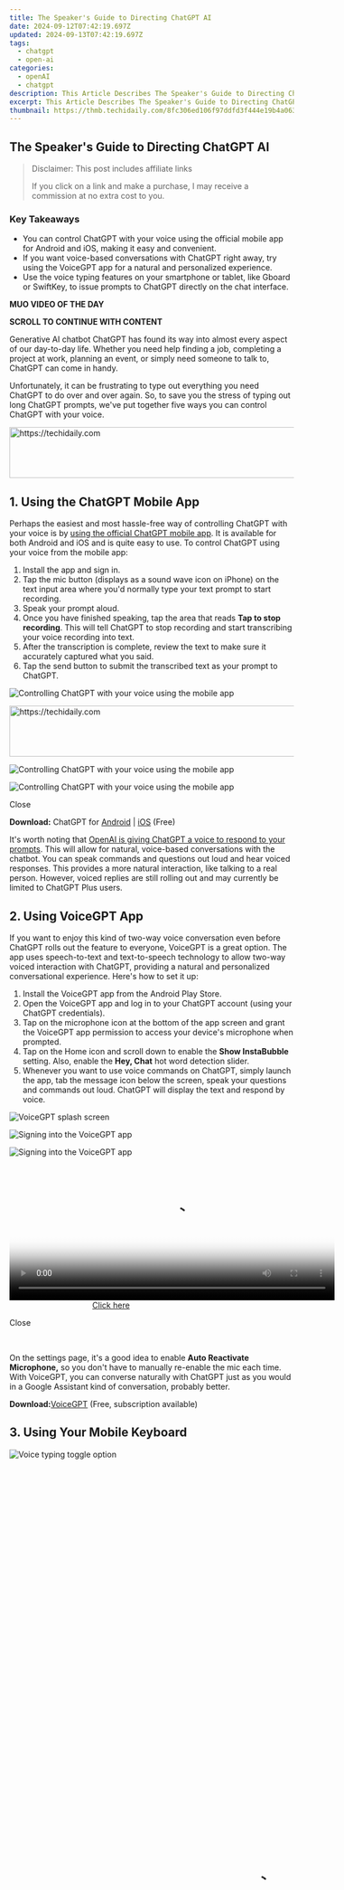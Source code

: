 ```yaml
---
title: The Speaker's Guide to Directing ChatGPT AI
date: 2024-09-12T07:42:19.697Z
updated: 2024-09-13T07:42:19.697Z
tags:
  - chatgpt
  - open-ai
categories:
  - openAI
  - chatgpt
description: This Article Describes The Speaker's Guide to Directing ChatGPT AI
excerpt: This Article Describes The Speaker's Guide to Directing ChatGPT AI
thumbnail: https://thmb.techidaily.com/8fc306ed106f97ddfd3f444e19b4a063b64c043021df4da2d039bc1cf1b4b3a7.jpg
---
```


## The Speaker's Guide to Directing ChatGPT AI

>  Disclaimer: This post includes affiliate links
>
>  If you click on a link and make a purchase, I may receive a commission at no extra cost to you.
>

### Key Takeaways

* You can control ChatGPT with your voice using the official mobile app for Android and iOS, making it easy and convenient.
* If you want voice-based conversations with ChatGPT right away, try using the VoiceGPT app for a natural and personalized experience.
* Use the voice typing features on your smartphone or tablet, like Gboard or SwiftKey, to issue prompts to ChatGPT directly on the chat interface.

**MUO VIDEO OF THE DAY**

**SCROLL TO CONTINUE WITH CONTENT**

 Generative AI chatbot ChatGPT has found its way into almost every aspect of our day-to-day life. Whether you need help finding a job, completing a project at work, planning an event, or simply need someone to talk to, ChatGPT can come in handy.

 Unfortunately, it can be frustrating to type out everything you need ChatGPT to do over and over again. So, to save you the stress of typing out long ChatGPT prompts, we've put together five ways you can control ChatGPT with your voice.

<!-- affiliate ads begin -->
<a href="https://ephamedtechinc.pxf.io/c/5597632/2137221/26400" target="_top" id="2137221">
  <img src="//a.impactradius-go.com/display-ad/26400-2137221" border="0" alt="https://techidaily.com" width="728" height="90"/>
</a>
<img height="0" width="0" src="https://ephamedtechinc.pxf.io/i/5597632/2137221/26400" style="position:absolute;visibility:hidden;" border="0" />
<!-- affiliate ads end -->

## 1\. Using the ChatGPT Mobile App

 Perhaps the easiest and most hassle-free way of controlling ChatGPT with your voice is by [using the official ChatGPT mobile app](https://www.makeuseof.com/how-to-use-chatgpt-on-android-and-ios/). It is available for both Android and iOS and is quite easy to use. To control ChatGPT using your voice from the mobile app:

1. Install the app and sign in.
2. Tap the mic button (displays as a sound wave icon on iPhone) on the text input area where you'd normally type your text prompt to start recording.
3. Speak your prompt aloud.
4. Once you have finished speaking, tap the area that reads **Tap to stop recording**. This will tell ChatGPT to stop recording and start transcribing your voice recording into text.
5. After the transcription is complete, review the text to make sure it accurately captured what you said.
6. Tap the send button to submit the transcribed text as your prompt to ChatGPT.

![Controlling ChatGPT with your voice using the mobile app](https://static1.makeuseofimages.com/wordpress/wp-content/uploads/2023/09/screenshot_2023-09-26-06-32-12-044_com-openai-chatgpt.jpg)

<!-- affiliate ads begin -->
<a href="https://appsumo.8odi.net/c/5597632/2130887/7443" target="_top" id="2130887">
  <img src="//a.impactradius-go.com/display-ad/7443-2130887" border="0" alt="https://techidaily.com" width="728" height="90"/>
</a>
<img height="0" width="0" src="https://appsumo.8odi.net/i/5597632/2130887/7443" style="position:absolute;visibility:hidden;" border="0" />
<!-- affiliate ads end -->

![Controlling ChatGPT with your voice using the mobile app](https://static1.makeuseofimages.com/wordpress/wp-content/uploads/2023/09/screenshot_2023-09-26-06-33-26-153_com-openai-chatgpt.jpg)

![Controlling ChatGPT with your voice using the mobile app](https://static1.makeuseofimages.com/wordpress/wp-content/uploads/2023/09/screenshot_2023-09-26-06-32-55-011_com-openai-chatgpt.jpg)

Close

**Download:** ChatGPT for [Android](https://www.anrdoezrs.net/links/7251228/type/dlg/sid/UUmuoUeUpU2024483/https://play.google.com/store/apps/details?id=com.openai.chatgpt&hl=en&gl=US) | [iOS](http://apps.apple.com/app/openai-chatgpt/id6448311069) (Free)

 It's worth noting that [OpenAI is giving ChatGPT a voice to respond to your prompts](https://www.makeuseof.com/openai-chatgpt-new-voice-response-function-launched/). This will allow for natural, voice-based conversations with the chatbot. You can speak commands and questions out loud and hear voiced responses. This provides a more natural interaction, like talking to a real person. However, voiced replies are still rolling out and may currently be limited to ChatGPT Plus users.

## 2\. Using VoiceGPT App

 If you want to enjoy this kind of two-way voice conversation even before ChatGPT rolls out the feature to everyone, VoiceGPT is a great option. The app uses speech-to-text and text-to-speech technology to allow two-way voiced interaction with ChatGPT, providing a natural and personalized conversational experience. Here's how to set it up:

1. Install the VoiceGPT app from the Android Play Store.
2. Open the VoiceGPT app and log in to your ChatGPT account (using your ChatGPT credentials).
3. Tap on the microphone icon at the bottom of the app screen and grant the VoiceGPT app permission to access your device's microphone when prompted.
4. Tap on the Home icon and scroll down to enable the **Show InstaBubble** setting. Also, enable the **Hey, Chat** hot word detection slider.
5. Whenever you want to use voice commands on ChatGPT, simply launch the app, tab the message icon below the screen, speak your questions and commands out loud. ChatGPT will display the text and respond by voice.

![VoiceGPT splash screen](https://static1.makeuseofimages.com/wordpress/wp-content/uploads/2023/09/screenshot_2023-09-26-14-05-10-704_gpt-voice-chatgpt.jpg)

![Signing into the VoiceGPT app](https://static1.makeuseofimages.com/wordpress/wp-content/uploads/2023/09/screenshot_2023-09-26-16-54-32-766_gpt-voice-chatgpt.jpg)

![Signing into the VoiceGPT app](https://static1.makeuseofimages.com/wordpress/wp-content/uploads/2023/09/screenshot_2023-09-26-16-50-04-643_gpt-voice-chatgpt.jpg)

<!-- affiliate ads begin -->
<span id="1983446">
					<video width="576" height="240" style="cursor:pointer"
           poster="//a.impactradius-go.com/display-clicktoplayimage/1983446.png"
           onclick="if(!this.playClicked){this.play();this.setAttribute('controls',true);this.playClicked=true;}">
	   <source src="//a.impactradius-go.com/display-ad/22993-1983446">
	   <img src="//a.impactradius-go.com/display-clicktoplayimage/1983446.png" style="border: none; height: 100%; width: 100%; object-fit: contain">
	</video>
	<div style="width:360px;text-align:center"><a href="javascript:window.open(decodeURIComponent('https%3A%2F%2Fhomestyler.sjv.io%2Fc%2F5597632%2F1983446%2F22993'), '_blank');void(0);">Click here</a></div>
</span>
<img height="0" width="0" src="https://imp.pxf.io/i/5597632/1983446/22993" style="position:absolute;visibility:hidden;" border="0" />
<!-- affiliate ads end -->

Close

 ​​​​​​​

 On the settings page, it's a good idea to enable **Auto Reactivate Microphone,** so you don't have to manually re-enable the mic each time. With VoiceGPT, you can converse naturally with ChatGPT just as you would in a Google Assistant kind of conversation, probably better.

**Download:**[VoiceGPT](https://www.anrdoezrs.net/links/7251228/type/dlg/sid/UUmuoUeUpU2024483/https://play.google.com/store/apps/details?id=gpt.voice.chatgpt) (Free, subscription available)

## 3\. Using Your Mobile Keyboard

![Voice typing toggle option](https://static1.makeuseofimages.com/wordpress/wp-content/uploads/2023/01/screenshot_20230120-120316-copy.jpg)

<!-- affiliate ads begin -->
<span id="1424527">
					<video width="864" height="1536" style="cursor:pointer"
           poster="//a.impactradius-go.com/display-clicktoplayimage/1424527.png"
           onclick="if(!this.playClicked){this.play();this.setAttribute('controls',true);this.playClicked=true;}">
	   <source src="//a.impactradius-go.com/display-ad/16446-1424527">
	   <img src="//a.impactradius-go.com/display-clicktoplayimage/1424527.png" style="border: none; height: 100%; width: 100%; object-fit: contain">
	</video>
	<div style="width:540px;text-align:center"><a href="javascript:window.open(decodeURIComponent('https%3A%2F%2Flaganoo.pxf.io%2Fc%2F5597632%2F1424527%2F16446'), '_blank');void(0);">Click here</a></div>
</span>
<img height="0" width="0" src="https://imp.pxf.io/i/5597632/1424527/16446" style="position:absolute;visibility:hidden;" border="0" />
<!-- affiliate ads end -->

 By utilizing the inbuilt voice typing features on your smartphone or tablet, you can use voice commands to issue prompts to ChatGPT directly on the ChatGPT chat interface.

 If you are using an Android smartphone, Android's default Gboard keyboard comes with a voice typing feature. To use the feature:

1. Ensure that Gboard is the active keyboard
2. Tap on the prompt input box on the ChatGPT chat interface
3. Tap on the small microphone icon in the top right corner of your Gboard keyboard interface
4. Speak your prompt out loud while it gets transcribed into text.

 If you use an iPhone, Google's Gboard is also available on iOS.

**Download**: Gboard for [Android](https://www.anrdoezrs.net/links/7251228/type/dlg/sid/UUmuoUeUpU2024483/https://play.google.com/store/apps/details?id=com.google.android.inputmethod.latin) | [iOS](https://apps.apple.com/us/app/gboard-the-google-keyboard/id1091700242) (Free)

 If you don't have Gboard or don't fancy it, a good alternative with a voice typing option is Microsoft's SwiftKey keyboard. To use the voice typing features on SwiftKey:

1. Ensure SwiftKey is installed and activated as the current keyboard on your device.
2. Tap the three-dot icon in the top right corner of your SwiftKey interface.
3. Tap **Voice** **typing** to use the feature.

 Like Gboard, Microsoft SwiftKey is also available on iOS.

**Download**: Microsoft SwiftKey for [Android](https://www.anrdoezrs.net/links/7251228/type/dlg/sid/UUmuoUeUpU2024483/https://play.google.com/store/apps/details?id=com.touchtype.swiftkey) | [iOS](https://apps.apple.com/us/app/microsoft-swiftkey-keyboard/id911813648) (Free)

## 4\. Using Inbuilt Voice Typing on PC or Mac

![voice typing on windows using edge browser](https://static1.makeuseofimages.com/wordpress/wp-content/uploads/2023/04/voice-typing-on-windows-using-edge-browser.jpg)

 Just as you can use voice typing on your smartphone or tablet, your Windows PC or MacBook can also use voice typing. All you need to do is invoke the voice typing feature once you're on the ChatGPT chat interface.

 ​​​​​​If you don't know how to set up or use the voice typing feature on your laptop or desktop, we have a comprehensive [guide to set up and use voice typing on Mac](https://www.makeuseof.com/tag/dictation-mac-voice-text/) and an explainer on [how to use the voice typing feature on Windows](https://www.makeuseof.com/how-to-start-voice-typing-on-windows-11/).

<!-- affiliate ads begin -->
<span id="1975555">
					<video width="128" height="480" style="cursor:pointer"
           poster="//a.impactradius-go.com/display-clicktoplayimage/1975555.png"
           onclick="if(!this.playClicked){this.play();this.setAttribute('controls',true);this.playClicked=true;}">
	   <source src="//a.impactradius-go.com/display-ad/22993-1975555">
	   <img src="//a.impactradius-go.com/display-clicktoplayimage/1975555.png" style="border: none; height: 100%; width: 100%; object-fit: contain">
	</video>
	<div style="width:80px;text-align:center"><a href="javascript:window.open(decodeURIComponent('https%3A%2F%2Fhomestyler.sjv.io%2Fc%2F5597632%2F1975555%2F22993'), '_blank');void(0);">Click here</a></div>
</span>
<img height="0" width="0" src="https://imp.pxf.io/i/5597632/1975555/22993" style="position:absolute;visibility:hidden;" border="0" />
<!-- affiliate ads end -->

## 5\. Using Chrome Extensions

 If you're accessing ChatGPT on a desktop browser, another option for using voice commands is through Chrome extensions. You can use general-purpose text-to-speech Chrome extensions or those specifically designed for ChatGPT. Here are some speech-to-text Chrome extensions you can use for ChatGPT.

<!-- affiliate ads begin -->
<span id="1983473">
					<video width="576" height="240" style="cursor:pointer"
           poster="//a.impactradius-go.com/display-clicktoplayimage/1983473.png"
           onclick="if(!this.playClicked){this.play();this.setAttribute('controls',true);this.playClicked=true;}">
	   <source src="//a.impactradius-go.com/display-ad/22993-1983473">
	   <img src="//a.impactradius-go.com/display-clicktoplayimage/1983473.png" style="border: none; height: 100%; width: 100%; object-fit: contain">
	</video>
	<div style="width:360px;text-align:center"><a href="javascript:window.open(decodeURIComponent('https%3A%2F%2Fhomestyler.sjv.io%2Fc%2F5597632%2F1983473%2F22993'), '_blank');void(0);">Click here</a></div>
</span>
<img height="0" width="0" src="https://imp.pxf.io/i/5597632/1983473/22993" style="position:absolute;visibility:hidden;" border="0" />
<!-- affiliate ads end -->

### Voice In

![Voice In Chrome Extension](https://static1.makeuseofimages.com/wordpress/wp-content/uploads/2023/04/voice-in-chrome-extension.jpg)

 The Voice In speech-to-text Chrome extension works on almost any website you can type text. Whether dictating an email on the Gmail website or speaking out prompts on the ChatGPT website, Voice In can come in handy. There are dozens of languages on offer, and it transcribes text with impressive speed.

<!-- affiliate ads begin -->
<a href="https://ephamedtechinc.pxf.io/c/5597632/2137205/26400" target="_top" id="2137205">
  <img src="//a.impactradius-go.com/display-ad/26400-2137205" border="0" alt="https://techidaily.com" width="728" height="90"/>
</a>
<img height="0" width="0" src="https://ephamedtechinc.pxf.io/i/5597632/2137205/26400" style="position:absolute;visibility:hidden;" border="0" />
<!-- affiliate ads end -->

### VoiceWave - ChatGPT Voice Control

![voice wave chrome extension for chatGPT](https://static1.makeuseofimages.com/wordpress/wp-content/uploads/2023/04/voice-wave-chrome-extension-for-chatgpt.jpg)

<!-- affiliate ads begin -->
<a href="https://aidotcom.pxf.io/c/5597632/2129042/19576" target="_top" id="2129042">
  <img src="//a.impactradius-go.com/display-ad/19576-2129042" border="0" alt="https://techidaily.com" width="300" height="90"/>
</a>
<img height="0" width="0" src="https://aidotcom.pxf.io/i/5597632/2129042/19576" style="position:absolute;visibility:hidden;" border="0" />
<!-- affiliate ads end -->

 VoiceWave is purpose-built for ChatGPT and comes with many customization features you'll find handy. For example, you can issue voice commands in dozens of languages, and VoiceWave will automatically transcribe them to text right inside the ChatGPT prompt input box.

 Recording with the tool is quite easy. Once you've installed and activated the Chrome extension, a small microphone icon sits next to your ChatGPT prompt input box every time you visit the ChatGPT website. Clicking the microphone icon activates the speech-to-text feature, activates your computer's microphone, and listens to your voice commands for transcription.

### Talk-to-ChatGPT

![talk-to-chatgpt chrome extension](https://static1.makeuseofimages.com/wordpress/wp-content/uploads/2023/04/talk-to-chatgpt-chrome-extension.jpg)

<!-- affiliate ads begin -->
<a href="https://appsumo.8odi.net/c/5597632/2128844/7443" target="_top" id="2128844">
  <img src="//a.impactradius-go.com/display-ad/7443-2128844" border="0" alt="https://techidaily.com" width="728" height="90"/>
</a>
<img height="0" width="0" src="https://appsumo.8odi.net/i/5597632/2128844/7443" style="position:absolute;visibility:hidden;" border="0" />
<!-- affiliate ads end -->

 Although not entirely the best in design and accessibility, Talk-to-ChatGPT is one of the most widely used extensions for issuing voice commands to ChatGPT. It supports most major languages and comes with many customization features you'll find useful.

 Once installed and activated, the Talk-to-ChatGPT Chrome extension adds a small rectangular box in the top right corner of your screen. The box contains controls for toggling on and off voice typing. Apart from issuing voice commands, you can also get the tool to read out ChatGPT's responses using different AI voices.

### Voice Control for ChatGPT

![voice control for ChatGPT chrome extension](https://static1.makeuseofimages.com/wordpress/wp-content/uploads/2023/04/voice-control-for-chatgpt-chrome-extension.jpg)

<!-- affiliate ads begin -->
<a href="https://aligracehair.sjv.io/c/5597632/2115943/19272" target="_top" id="2115943">
  <img src="//a.impactradius-go.com/display-ad/19272-2115943" border="0" alt="https://techidaily.com" width="180" height="90"/>
</a>
<img height="0" width="0" src="https://aligracehair.sjv.io/i/5597632/2115943/19272" style="position:absolute;visibility:hidden;" border="0" />
<!-- affiliate ads end -->

 Voice Control for ChatGPT is exactly what the name says—it gives you the ability to prompt ChatGPT with voice commands while it reads back the responses if you prefer. Once installed and activated, the Chrome extension adds several buttons just below the ChatGPT prompt text box, which you can use to control your voice interaction with ChatGPT.

 Unlike Talk-to-ChatGPT and VoiceWave, editing out mistakes or mistranscribed words is a bit complex since the text is not directly injected into ChatGPT's prompt text box. It takes a bit of getting used to, but it's an excellent speech-to-text tool nonetheless.

## Will ChatGPT Get An Official Audio Input Feature?

 Despite popular demand for a voice input feature, OpenAI has kept its ChatGPT interface as basic as possible. While the clutter-free design is appealing to many users, ChatGPT might benefit from an inbuilt voice input feature, especially considering how frequently people use the app.

 But the big question is, is OpenAI interested in adding such a feature to ChatGPT? While we wait to see whether such a feature will come to life, use the methods we've shared above to issue voice commands to ChatGPT.

**MUO VIDEO OF THE DAY**

**SCROLL TO CONTINUE WITH CONTENT**

 Generative AI chatbot ChatGPT has found its way into almost every aspect of our day-to-day life. Whether you need help finding a job, completing a project at work, planning an event, or simply need someone to talk to, ChatGPT can come in handy.

 Unfortunately, it can be frustrating to type out everything you need ChatGPT to do over and over again. So, to save you the stress of typing out long ChatGPT prompts, we've put together five ways you can control ChatGPT with your voice.

## 1\. Using the ChatGPT Mobile App

 Perhaps the easiest and most hassle-free way of controlling ChatGPT with your voice is by [using the official ChatGPT mobile app](https://www.makeuseof.com/how-to-use-chatgpt-on-android-and-ios/). It is available for both Android and iOS and is quite easy to use. To control ChatGPT using your voice from the mobile app:

1. Install the app and sign in.
2. Tap the mic button (displays as a sound wave icon on iPhone) on the text input area where you'd normally type your text prompt to start recording.
3. Speak your prompt aloud.
4. Once you have finished speaking, tap the area that reads **Tap to stop recording**. This will tell ChatGPT to stop recording and start transcribing your voice recording into text.
5. After the transcription is complete, review the text to make sure it accurately captured what you said.
6. Tap the send button to submit the transcribed text as your prompt to ChatGPT.

![Controlling ChatGPT with your voice using the mobile app](https://static1.makeuseofimages.com/wordpress/wp-content/uploads/2023/09/screenshot_2023-09-26-06-32-12-044_com-openai-chatgpt.jpg)

![Controlling ChatGPT with your voice using the mobile app](https://static1.makeuseofimages.com/wordpress/wp-content/uploads/2023/09/screenshot_2023-09-26-06-33-26-153_com-openai-chatgpt.jpg)

<!-- affiliate ads begin -->
<a href="https://ephamedtechinc.pxf.io/c/5597632/2137206/26400" target="_top" id="2137206">
  <img src="//a.impactradius-go.com/display-ad/26400-2137206" border="0" alt="https://techidaily.com" width="728" height="90"/>
</a>
<img height="0" width="0" src="https://ephamedtechinc.pxf.io/i/5597632/2137206/26400" style="position:absolute;visibility:hidden;" border="0" />
<!-- affiliate ads end -->

![Controlling ChatGPT with your voice using the mobile app](https://static1.makeuseofimages.com/wordpress/wp-content/uploads/2023/09/screenshot_2023-09-26-06-32-55-011_com-openai-chatgpt.jpg)

Close

**Download:** ChatGPT for [Android](https://www.anrdoezrs.net/links/7251228/type/dlg/sid/UUmuoUeUpU2024483/https://play.google.com/store/apps/details?id=com.openai.chatgpt&hl=en&gl=US) | [iOS](http://apps.apple.com/app/openai-chatgpt/id6448311069) (Free)

 It's worth noting that [OpenAI is giving ChatGPT a voice to respond to your prompts](https://www.makeuseof.com/openai-chatgpt-new-voice-response-function-launched/). This will allow for natural, voice-based conversations with the chatbot. You can speak commands and questions out loud and hear voiced responses. This provides a more natural interaction, like talking to a real person. However, voiced replies are still rolling out and may currently be limited to ChatGPT Plus users.

<!-- affiliate ads begin -->
<a href="https://unicoeye.pxf.io/c/5597632/2134241/18498" target="_top" id="2134241">
  <img src="//a.impactradius-go.com/display-ad/18498-2134241" border="0" alt="https://techidaily.com" width="728" height="90"/>
</a>
<img height="0" width="0" src="https://unicoeye.pxf.io/i/5597632/2134241/18498" style="position:absolute;visibility:hidden;" border="0" />
<!-- affiliate ads end -->

## 2\. Using VoiceGPT App

 If you want to enjoy this kind of two-way voice conversation even before ChatGPT rolls out the feature to everyone, VoiceGPT is a great option. The app uses speech-to-text and text-to-speech technology to allow two-way voiced interaction with ChatGPT, providing a natural and personalized conversational experience. Here's how to set it up:

1. Install the VoiceGPT app from the Android Play Store.
2. Open the VoiceGPT app and log in to your ChatGPT account (using your ChatGPT credentials).
3. Tap on the microphone icon at the bottom of the app screen and grant the VoiceGPT app permission to access your device's microphone when prompted.
4. Tap on the Home icon and scroll down to enable the **Show InstaBubble** setting. Also, enable the **Hey, Chat** hot word detection slider.
5. Whenever you want to use voice commands on ChatGPT, simply launch the app, tab the message icon below the screen, speak your questions and commands out loud. ChatGPT will display the text and respond by voice.

![VoiceGPT splash screen](https://static1.makeuseofimages.com/wordpress/wp-content/uploads/2023/09/screenshot_2023-09-26-14-05-10-704_gpt-voice-chatgpt.jpg)

<!-- affiliate ads begin -->
<a href="https://aligracehair.sjv.io/c/5597632/2135396/19272" target="_top" id="2135396">
  <img src="//a.impactradius-go.com/display-ad/19272-2135396" border="0" alt="https://techidaily.com" width="160" height="90"/>
</a>
<img height="0" width="0" src="https://aligracehair.sjv.io/i/5597632/2135396/19272" style="position:absolute;visibility:hidden;" border="0" />
<!-- affiliate ads end -->

![Signing into the VoiceGPT app](https://static1.makeuseofimages.com/wordpress/wp-content/uploads/2023/09/screenshot_2023-09-26-16-54-32-766_gpt-voice-chatgpt.jpg)

![Signing into the VoiceGPT app](https://static1.makeuseofimages.com/wordpress/wp-content/uploads/2023/09/screenshot_2023-09-26-16-50-04-643_gpt-voice-chatgpt.jpg)

<!-- affiliate ads begin -->
<a href="https://unicoeye.pxf.io/c/5597632/2134492/18498" target="_top" id="2134492">
  <img src="//a.impactradius-go.com/display-ad/18498-2134492" border="0" alt="https://techidaily.com" width="728" height="90"/>
</a>
<img height="0" width="0" src="https://unicoeye.pxf.io/i/5597632/2134492/18498" style="position:absolute;visibility:hidden;" border="0" />
<!-- affiliate ads end -->

Close

 ​​​​​​​

 On the settings page, it's a good idea to enable **Auto Reactivate Microphone,** so you don't have to manually re-enable the mic each time. With VoiceGPT, you can converse naturally with ChatGPT just as you would in a Google Assistant kind of conversation, probably better.

**Download:**[VoiceGPT](https://www.anrdoezrs.net/links/7251228/type/dlg/sid/UUmuoUeUpU2024483/https://play.google.com/store/apps/details?id=gpt.voice.chatgpt) (Free, subscription available)

## 3\. Using Your Mobile Keyboard

![Voice typing toggle option](https://static1.makeuseofimages.com/wordpress/wp-content/uploads/2023/01/screenshot_20230120-120316-copy.jpg)

<!-- affiliate ads begin -->
<a href="https://aligracehair.sjv.io/c/5597632/2135395/19272" target="_top" id="2135395">
  <img src="//a.impactradius-go.com/display-ad/19272-2135395" border="0" alt="https://techidaily.com" width="125" height="90"/>
</a>
<img height="0" width="0" src="https://aligracehair.sjv.io/i/5597632/2135395/19272" style="position:absolute;visibility:hidden;" border="0" />
<!-- affiliate ads end -->

 By utilizing the inbuilt voice typing features on your smartphone or tablet, you can use voice commands to issue prompts to ChatGPT directly on the ChatGPT chat interface.

 If you are using an Android smartphone, Android's default Gboard keyboard comes with a voice typing feature. To use the feature:

1. Ensure that Gboard is the active keyboard
2. Tap on the prompt input box on the ChatGPT chat interface
3. Tap on the small microphone icon in the top right corner of your Gboard keyboard interface
4. Speak your prompt out loud while it gets transcribed into text.

 If you use an iPhone, Google's Gboard is also available on iOS.

**Download**: Gboard for [Android](https://www.anrdoezrs.net/links/7251228/type/dlg/sid/UUmuoUeUpU2024483/https://play.google.com/store/apps/details?id=com.google.android.inputmethod.latin) | [iOS](https://apps.apple.com/us/app/gboard-the-google-keyboard/id1091700242) (Free)

 If you don't have Gboard or don't fancy it, a good alternative with a voice typing option is Microsoft's SwiftKey keyboard. To use the voice typing features on SwiftKey:

1. Ensure SwiftKey is installed and activated as the current keyboard on your device.
2. Tap the three-dot icon in the top right corner of your SwiftKey interface.
3. Tap **Voice** **typing** to use the feature.

 Like Gboard, Microsoft SwiftKey is also available on iOS.

**Download**: Microsoft SwiftKey for [Android](https://www.anrdoezrs.net/links/7251228/type/dlg/sid/UUmuoUeUpU2024483/https://play.google.com/store/apps/details?id=com.touchtype.swiftkey) | [iOS](https://apps.apple.com/us/app/microsoft-swiftkey-keyboard/id911813648) (Free)

<!-- affiliate ads begin -->
<span id="1983575">
					<video width="576" height="240" style="cursor:pointer"
           poster="//a.impactradius-go.com/display-clicktoplayimage/1983575.png"
           onclick="if(!this.playClicked){this.play();this.setAttribute('controls',true);this.playClicked=true;}">
	   <source src="//a.impactradius-go.com/display-ad/22993-1983575">
	   <img src="//a.impactradius-go.com/display-clicktoplayimage/1983575.png" style="border: none; height: 100%; width: 100%; object-fit: contain">
	</video>
	<div style="width:360px;text-align:center"><a href="javascript:window.open(decodeURIComponent('https%3A%2F%2Fhomestyler.sjv.io%2Fc%2F5597632%2F1983575%2F22993'), '_blank');void(0);">Click here</a></div>
</span>
<img height="0" width="0" src="https://imp.pxf.io/i/5597632/1983575/22993" style="position:absolute;visibility:hidden;" border="0" />
<!-- affiliate ads end -->

## 4\. Using Inbuilt Voice Typing on PC or Mac

![voice typing on windows using edge browser](https://static1.makeuseofimages.com/wordpress/wp-content/uploads/2023/04/voice-typing-on-windows-using-edge-browser.jpg)

 Just as you can use voice typing on your smartphone or tablet, your Windows PC or MacBook can also use voice typing. All you need to do is invoke the voice typing feature once you're on the ChatGPT chat interface.

 ​​​​​​If you don't know how to set up or use the voice typing feature on your laptop or desktop, we have a comprehensive [guide to set up and use voice typing on Mac](https://www.makeuseof.com/tag/dictation-mac-voice-text/) and an explainer on [how to use the voice typing feature on Windows](https://www.makeuseof.com/how-to-start-voice-typing-on-windows-11/).

<!-- affiliate ads begin -->
<a href="https://aligracehair.sjv.io/c/5597632/2135354/19272" target="_top" id="2135354">
  <img src="//a.impactradius-go.com/display-ad/19272-2135354" border="0" alt="https://techidaily.com" width="250" height="90"/>
</a>
<img height="0" width="0" src="https://aligracehair.sjv.io/i/5597632/2135354/19272" style="position:absolute;visibility:hidden;" border="0" />
<!-- affiliate ads end -->

## 5\. Using Chrome Extensions

 If you're accessing ChatGPT on a desktop browser, another option for using voice commands is through Chrome extensions. You can use general-purpose text-to-speech Chrome extensions or those specifically designed for ChatGPT. Here are some speech-to-text Chrome extensions you can use for ChatGPT.

### Voice In

![Voice In Chrome Extension](https://static1.makeuseofimages.com/wordpress/wp-content/uploads/2023/04/voice-in-chrome-extension.jpg)

 The Voice In speech-to-text Chrome extension works on almost any website you can type text. Whether dictating an email on the Gmail website or speaking out prompts on the ChatGPT website, Voice In can come in handy. There are dozens of languages on offer, and it transcribes text with impressive speed.

### VoiceWave - ChatGPT Voice Control

![voice wave chrome extension for chatGPT](https://static1.makeuseofimages.com/wordpress/wp-content/uploads/2023/04/voice-wave-chrome-extension-for-chatgpt.jpg)

 VoiceWave is purpose-built for ChatGPT and comes with many customization features you'll find handy. For example, you can issue voice commands in dozens of languages, and VoiceWave will automatically transcribe them to text right inside the ChatGPT prompt input box.

 Recording with the tool is quite easy. Once you've installed and activated the Chrome extension, a small microphone icon sits next to your ChatGPT prompt input box every time you visit the ChatGPT website. Clicking the microphone icon activates the speech-to-text feature, activates your computer's microphone, and listens to your voice commands for transcription.

<!-- affiliate ads begin -->
<a href="https://wigfever.sjv.io/c/5597632/2014849/22899" target="_top" id="2014849">
  <img src="//a.impactradius-go.com/display-ad/22899-2014849" border="0" alt="https://techidaily.com" width="728" height="90"/>
</a>
<img height="0" width="0" src="https://wigfever.sjv.io/i/5597632/2014849/22899" style="position:absolute;visibility:hidden;" border="0" />
<!-- affiliate ads end -->

### Talk-to-ChatGPT

![talk-to-chatgpt chrome extension](https://static1.makeuseofimages.com/wordpress/wp-content/uploads/2023/04/talk-to-chatgpt-chrome-extension.jpg)

 Although not entirely the best in design and accessibility, Talk-to-ChatGPT is one of the most widely used extensions for issuing voice commands to ChatGPT. It supports most major languages and comes with many customization features you'll find useful.

 Once installed and activated, the Talk-to-ChatGPT Chrome extension adds a small rectangular box in the top right corner of your screen. The box contains controls for toggling on and off voice typing. Apart from issuing voice commands, you can also get the tool to read out ChatGPT's responses using different AI voices.

<!-- affiliate ads begin -->
<a href="https://aligracehair.sjv.io/c/5597632/2115931/19272" target="_top" id="2115931">
  <img src="//a.impactradius-go.com/display-ad/19272-2115931" border="0" alt="https://techidaily.com" width="300" height="90"/>
</a>
<img height="0" width="0" src="https://aligracehair.sjv.io/i/5597632/2115931/19272" style="position:absolute;visibility:hidden;" border="0" />
<!-- affiliate ads end -->

### Voice Control for ChatGPT

![voice control for ChatGPT chrome extension](https://static1.makeuseofimages.com/wordpress/wp-content/uploads/2023/04/voice-control-for-chatgpt-chrome-extension.jpg)

 Voice Control for ChatGPT is exactly what the name says—it gives you the ability to prompt ChatGPT with voice commands while it reads back the responses if you prefer. Once installed and activated, the Chrome extension adds several buttons just below the ChatGPT prompt text box, which you can use to control your voice interaction with ChatGPT.

 Unlike Talk-to-ChatGPT and VoiceWave, editing out mistakes or mistranscribed words is a bit complex since the text is not directly injected into ChatGPT's prompt text box. It takes a bit of getting used to, but it's an excellent speech-to-text tool nonetheless.

<!-- affiliate ads begin -->
<a href="https://appsumo.8odi.net/c/5597632/2118305/7443" target="_top" id="2118305">
  <img src="//a.impactradius-go.com/display-ad/7443-2118305" border="0" alt="https://techidaily.com" width="728" height="90"/>
</a>
<img height="0" width="0" src="https://appsumo.8odi.net/i/5597632/2118305/7443" style="position:absolute;visibility:hidden;" border="0" />
<!-- affiliate ads end -->

## Will ChatGPT Get An Official Audio Input Feature?

 Despite popular demand for a voice input feature, OpenAI has kept its ChatGPT interface as basic as possible. While the clutter-free design is appealing to many users, ChatGPT might benefit from an inbuilt voice input feature, especially considering how frequently people use the app.

 But the big question is, is OpenAI interested in adding such a feature to ChatGPT? While we wait to see whether such a feature will come to life, use the methods we've shared above to issue voice commands to ChatGPT.

**MUO VIDEO OF THE DAY**

**SCROLL TO CONTINUE WITH CONTENT**

 Generative AI chatbot ChatGPT has found its way into almost every aspect of our day-to-day life. Whether you need help finding a job, completing a project at work, planning an event, or simply need someone to talk to, ChatGPT can come in handy.

 Unfortunately, it can be frustrating to type out everything you need ChatGPT to do over and over again. So, to save you the stress of typing out long ChatGPT prompts, we've put together five ways you can control ChatGPT with your voice.

<!-- affiliate ads begin -->
<span id="1374819">
					<video width="200" height="200" style="cursor:pointer"
           poster="//a.impactradius-go.com/display-clicktoplayimage/1374819.png"
           onclick="if(!this.playClicked){this.play();this.setAttribute('controls',true);this.playClicked=true;}">
	   <source src="//a.impactradius-go.com/display-ad/15852-1374819">
	   <img src="//a.impactradius-go.com/display-clicktoplayimage/1374819.png" style="border: none; height: 100%; width: 100%; object-fit: contain">
	</video>
	<div style="width:125px;text-align:center"><a href="javascript:window.open(decodeURIComponent('https%3A%2F%2Fthefitville.pxf.io%2Fc%2F5597632%2F1374819%2F15852'), '_blank');void(0);">Click here</a></div>
</span>
<img height="0" width="0" src="https://imp.pxf.io/i/5597632/1374819/15852" style="position:absolute;visibility:hidden;" border="0" />
<!-- affiliate ads end -->

## 1\. Using the ChatGPT Mobile App

 Perhaps the easiest and most hassle-free way of controlling ChatGPT with your voice is by [using the official ChatGPT mobile app](https://www.makeuseof.com/how-to-use-chatgpt-on-android-and-ios/). It is available for both Android and iOS and is quite easy to use. To control ChatGPT using your voice from the mobile app:

1. Install the app and sign in.
2. Tap the mic button (displays as a sound wave icon on iPhone) on the text input area where you'd normally type your text prompt to start recording.
3. Speak your prompt aloud.
4. Once you have finished speaking, tap the area that reads **Tap to stop recording**. This will tell ChatGPT to stop recording and start transcribing your voice recording into text.
5. After the transcription is complete, review the text to make sure it accurately captured what you said.
6. Tap the send button to submit the transcribed text as your prompt to ChatGPT.

![Controlling ChatGPT with your voice using the mobile app](https://static1.makeuseofimages.com/wordpress/wp-content/uploads/2023/09/screenshot_2023-09-26-06-32-12-044_com-openai-chatgpt.jpg)

![Controlling ChatGPT with your voice using the mobile app](https://static1.makeuseofimages.com/wordpress/wp-content/uploads/2023/09/screenshot_2023-09-26-06-33-26-153_com-openai-chatgpt.jpg)

![Controlling ChatGPT with your voice using the mobile app](https://static1.makeuseofimages.com/wordpress/wp-content/uploads/2023/09/screenshot_2023-09-26-06-32-55-011_com-openai-chatgpt.jpg)

Close

**Download:** ChatGPT for [Android](https://www.anrdoezrs.net/links/7251228/type/dlg/sid/UUmuoUeUpU2024483/https://play.google.com/store/apps/details?id=com.openai.chatgpt&hl=en&gl=US) | [iOS](http://apps.apple.com/app/openai-chatgpt/id6448311069) (Free)

 It's worth noting that [OpenAI is giving ChatGPT a voice to respond to your prompts](https://www.makeuseof.com/openai-chatgpt-new-voice-response-function-launched/). This will allow for natural, voice-based conversations with the chatbot. You can speak commands and questions out loud and hear voiced responses. This provides a more natural interaction, like talking to a real person. However, voiced replies are still rolling out and may currently be limited to ChatGPT Plus users.

<!-- affiliate ads begin -->
<a href="https://aligracehair.sjv.io/c/5597632/2115942/19272" target="_top" id="2115942">
  <img src="//a.impactradius-go.com/display-ad/19272-2115942" border="0" alt="https://techidaily.com" width="160" height="90"/>
</a>
<img height="0" width="0" src="https://aligracehair.sjv.io/i/5597632/2115942/19272" style="position:absolute;visibility:hidden;" border="0" />
<!-- affiliate ads end -->

## 2\. Using VoiceGPT App

 If you want to enjoy this kind of two-way voice conversation even before ChatGPT rolls out the feature to everyone, VoiceGPT is a great option. The app uses speech-to-text and text-to-speech technology to allow two-way voiced interaction with ChatGPT, providing a natural and personalized conversational experience. Here's how to set it up:

1. Install the VoiceGPT app from the Android Play Store.
2. Open the VoiceGPT app and log in to your ChatGPT account (using your ChatGPT credentials).
3. Tap on the microphone icon at the bottom of the app screen and grant the VoiceGPT app permission to access your device's microphone when prompted.
4. Tap on the Home icon and scroll down to enable the **Show InstaBubble** setting. Also, enable the **Hey, Chat** hot word detection slider.
5. Whenever you want to use voice commands on ChatGPT, simply launch the app, tab the message icon below the screen, speak your questions and commands out loud. ChatGPT will display the text and respond by voice.

![VoiceGPT splash screen](https://static1.makeuseofimages.com/wordpress/wp-content/uploads/2023/09/screenshot_2023-09-26-14-05-10-704_gpt-voice-chatgpt.jpg)

<!-- affiliate ads begin -->
<a href="https://aligracehair.sjv.io/c/5597632/2135408/19272" target="_top" id="2135408">
  <img src="//a.impactradius-go.com/display-ad/19272-2135408" border="0" alt="https://techidaily.com" width="120" height="90"/>
</a>
<img height="0" width="0" src="https://aligracehair.sjv.io/i/5597632/2135408/19272" style="position:absolute;visibility:hidden;" border="0" />
<!-- affiliate ads end -->

![Signing into the VoiceGPT app](https://static1.makeuseofimages.com/wordpress/wp-content/uploads/2023/09/screenshot_2023-09-26-16-54-32-766_gpt-voice-chatgpt.jpg)

<!-- affiliate ads begin -->
<a href="https://aligracehair.sjv.io/c/5597632/2115930/19272" target="_top" id="2115930">
  <img src="//a.impactradius-go.com/display-ad/19272-2115930" border="0" alt="https://techidaily.com" width="250" height="90"/>
</a>
<img height="0" width="0" src="https://aligracehair.sjv.io/i/5597632/2115930/19272" style="position:absolute;visibility:hidden;" border="0" />
<!-- affiliate ads end -->

![Signing into the VoiceGPT app](https://static1.makeuseofimages.com/wordpress/wp-content/uploads/2023/09/screenshot_2023-09-26-16-50-04-643_gpt-voice-chatgpt.jpg)

<!-- affiliate ads begin -->
<a href="https://unicoeye.pxf.io/c/5597632/2134249/18498" target="_top" id="2134249">
  <img src="//a.impactradius-go.com/display-ad/18498-2134249" border="0" alt="https://techidaily.com" width="728" height="90"/>
</a>
<img height="0" width="0" src="https://unicoeye.pxf.io/i/5597632/2134249/18498" style="position:absolute;visibility:hidden;" border="0" />
<!-- affiliate ads end -->

Close

 ​​​​​​​

 On the settings page, it's a good idea to enable **Auto Reactivate Microphone,** so you don't have to manually re-enable the mic each time. With VoiceGPT, you can converse naturally with ChatGPT just as you would in a Google Assistant kind of conversation, probably better.

**Download:**[VoiceGPT](https://www.anrdoezrs.net/links/7251228/type/dlg/sid/UUmuoUeUpU2024483/https://play.google.com/store/apps/details?id=gpt.voice.chatgpt) (Free, subscription available)

## 3\. Using Your Mobile Keyboard

![Voice typing toggle option](https://static1.makeuseofimages.com/wordpress/wp-content/uploads/2023/01/screenshot_20230120-120316-copy.jpg)

<!-- affiliate ads begin -->
<span id="1484963">
					<video width="864" height="864" style="cursor:pointer"
           poster="//a.impactradius-go.com/display-clicktoplayimage/1484963.png"
           onclick="if(!this.playClicked){this.play();this.setAttribute('controls',true);this.playClicked=true;}">
	   <source src="//a.impactradius-go.com/display-ad/16446-1484963">
	   <img src="//a.impactradius-go.com/display-clicktoplayimage/1484963.png" style="border: none; height: 100%; width: 100%; object-fit: contain">
	</video>
	<div style="width:540px;text-align:center"><a href="javascript:window.open(decodeURIComponent('https%3A%2F%2Flaganoo.pxf.io%2Fc%2F5597632%2F1484963%2F16446'), '_blank');void(0);">Click here</a></div>
</span>
<img height="0" width="0" src="https://imp.pxf.io/i/5597632/1484963/16446" style="position:absolute;visibility:hidden;" border="0" />
<!-- affiliate ads end -->

 By utilizing the inbuilt voice typing features on your smartphone or tablet, you can use voice commands to issue prompts to ChatGPT directly on the ChatGPT chat interface.

 If you are using an Android smartphone, Android's default Gboard keyboard comes with a voice typing feature. To use the feature:

1. Ensure that Gboard is the active keyboard
2. Tap on the prompt input box on the ChatGPT chat interface
3. Tap on the small microphone icon in the top right corner of your Gboard keyboard interface
4. Speak your prompt out loud while it gets transcribed into text.

 If you use an iPhone, Google's Gboard is also available on iOS.

**Download**: Gboard for [Android](https://www.anrdoezrs.net/links/7251228/type/dlg/sid/UUmuoUeUpU2024483/https://play.google.com/store/apps/details?id=com.google.android.inputmethod.latin) | [iOS](https://apps.apple.com/us/app/gboard-the-google-keyboard/id1091700242) (Free)

 If you don't have Gboard or don't fancy it, a good alternative with a voice typing option is Microsoft's SwiftKey keyboard. To use the voice typing features on SwiftKey:

1. Ensure SwiftKey is installed and activated as the current keyboard on your device.
2. Tap the three-dot icon in the top right corner of your SwiftKey interface.
3. Tap **Voice** **typing** to use the feature.

 Like Gboard, Microsoft SwiftKey is also available on iOS.

**Download**: Microsoft SwiftKey for [Android](https://www.anrdoezrs.net/links/7251228/type/dlg/sid/UUmuoUeUpU2024483/https://play.google.com/store/apps/details?id=com.touchtype.swiftkey) | [iOS](https://apps.apple.com/us/app/microsoft-swiftkey-keyboard/id911813648) (Free)

## 4\. Using Inbuilt Voice Typing on PC or Mac

![voice typing on windows using edge browser](https://static1.makeuseofimages.com/wordpress/wp-content/uploads/2023/04/voice-typing-on-windows-using-edge-browser.jpg)

<!-- affiliate ads begin -->
<a href="https://ephamedtechinc.pxf.io/c/5597632/2130532/26400" target="_top" id="2130532">
  <img src="//a.impactradius-go.com/display-ad/26400-2130532" border="0" alt="https://techidaily.com" width="728" height="90"/>
</a>
<img height="0" width="0" src="https://ephamedtechinc.pxf.io/i/5597632/2130532/26400" style="position:absolute;visibility:hidden;" border="0" />
<!-- affiliate ads end -->

 Just as you can use voice typing on your smartphone or tablet, your Windows PC or MacBook can also use voice typing. All you need to do is invoke the voice typing feature once you're on the ChatGPT chat interface.

 ​​​​​​If you don't know how to set up or use the voice typing feature on your laptop or desktop, we have a comprehensive [guide to set up and use voice typing on Mac](https://www.makeuseof.com/tag/dictation-mac-voice-text/) and an explainer on [how to use the voice typing feature on Windows](https://www.makeuseof.com/how-to-start-voice-typing-on-windows-11/).

<!-- affiliate ads begin -->
<a href="https://wigfever.sjv.io/c/5597632/2005183/22899" target="_top" id="2005183">
  <img src="//a.impactradius-go.com/display-ad/22899-2005183" border="0" alt="https://techidaily.com" width="300" height="90"/>
</a>
<img height="0" width="0" src="https://wigfever.sjv.io/i/5597632/2005183/22899" style="position:absolute;visibility:hidden;" border="0" />
<!-- affiliate ads end -->

## 5\. Using Chrome Extensions

 If you're accessing ChatGPT on a desktop browser, another option for using voice commands is through Chrome extensions. You can use general-purpose text-to-speech Chrome extensions or those specifically designed for ChatGPT. Here are some speech-to-text Chrome extensions you can use for ChatGPT.

### Voice In

![Voice In Chrome Extension](https://static1.makeuseofimages.com/wordpress/wp-content/uploads/2023/04/voice-in-chrome-extension.jpg)

<!-- affiliate ads begin -->
<a href="https://appsumo.8odi.net/c/5597632/2137412/7443" target="_top" id="2137412">
  <img src="//a.impactradius-go.com/display-ad/7443-2137412" border="0" alt="https://techidaily.com" width="728" height="90"/>
</a>
<img height="0" width="0" src="https://appsumo.8odi.net/i/5597632/2137412/7443" style="position:absolute;visibility:hidden;" border="0" />
<!-- affiliate ads end -->

 The Voice In speech-to-text Chrome extension works on almost any website you can type text. Whether dictating an email on the Gmail website or speaking out prompts on the ChatGPT website, Voice In can come in handy. There are dozens of languages on offer, and it transcribes text with impressive speed.

### VoiceWave - ChatGPT Voice Control

![voice wave chrome extension for chatGPT](https://static1.makeuseofimages.com/wordpress/wp-content/uploads/2023/04/voice-wave-chrome-extension-for-chatgpt.jpg)

<!-- affiliate ads begin -->
<a href="https://unicoeye.pxf.io/c/5597632/2134228/18498" target="_top" id="2134228">
  <img src="//a.impactradius-go.com/display-ad/18498-2134228" border="0" alt="https://techidaily.com" width="728" height="90"/>
</a>
<img height="0" width="0" src="https://unicoeye.pxf.io/i/5597632/2134228/18498" style="position:absolute;visibility:hidden;" border="0" />
<!-- affiliate ads end -->

 VoiceWave is purpose-built for ChatGPT and comes with many customization features you'll find handy. For example, you can issue voice commands in dozens of languages, and VoiceWave will automatically transcribe them to text right inside the ChatGPT prompt input box.

 Recording with the tool is quite easy. Once you've installed and activated the Chrome extension, a small microphone icon sits next to your ChatGPT prompt input box every time you visit the ChatGPT website. Clicking the microphone icon activates the speech-to-text feature, activates your computer's microphone, and listens to your voice commands for transcription.

### Talk-to-ChatGPT

![talk-to-chatgpt chrome extension](https://static1.makeuseofimages.com/wordpress/wp-content/uploads/2023/04/talk-to-chatgpt-chrome-extension.jpg)

 Although not entirely the best in design and accessibility, Talk-to-ChatGPT is one of the most widely used extensions for issuing voice commands to ChatGPT. It supports most major languages and comes with many customization features you'll find useful.

 Once installed and activated, the Talk-to-ChatGPT Chrome extension adds a small rectangular box in the top right corner of your screen. The box contains controls for toggling on and off voice typing. Apart from issuing voice commands, you can also get the tool to read out ChatGPT's responses using different AI voices.

<!-- affiliate ads begin -->
<a href="https://unicoeye.pxf.io/c/5597632/2134221/18498" target="_top" id="2134221">
  <img src="//a.impactradius-go.com/display-ad/18498-2134221" border="0" alt="https://techidaily.com" width="728" height="90"/>
</a>
<img height="0" width="0" src="https://unicoeye.pxf.io/i/5597632/2134221/18498" style="position:absolute;visibility:hidden;" border="0" />
<!-- affiliate ads end -->

### Voice Control for ChatGPT

![voice control for ChatGPT chrome extension](https://static1.makeuseofimages.com/wordpress/wp-content/uploads/2023/04/voice-control-for-chatgpt-chrome-extension.jpg)

<!-- affiliate ads begin -->
<a href="https://25home.pxf.io/c/5597632/2123472/16836" target="_top" id="2123472">
  <img src="//a.impactradius-go.com/display-ad/16836-2123472" border="0" alt="https://techidaily.com" width="250" height="90"/>
</a>
<img height="0" width="0" src="https://25home.pxf.io/i/5597632/2123472/16836" style="position:absolute;visibility:hidden;" border="0" />
<!-- affiliate ads end -->

 Voice Control for ChatGPT is exactly what the name says—it gives you the ability to prompt ChatGPT with voice commands while it reads back the responses if you prefer. Once installed and activated, the Chrome extension adds several buttons just below the ChatGPT prompt text box, which you can use to control your voice interaction with ChatGPT.

 Unlike Talk-to-ChatGPT and VoiceWave, editing out mistakes or mistranscribed words is a bit complex since the text is not directly injected into ChatGPT's prompt text box. It takes a bit of getting used to, but it's an excellent speech-to-text tool nonetheless.

<!-- affiliate ads begin -->
<span id="1983545">
					<video width="576" height="240" style="cursor:pointer"
           poster="//a.impactradius-go.com/display-clicktoplayimage/1983545.png"
           onclick="if(!this.playClicked){this.play();this.setAttribute('controls',true);this.playClicked=true;}">
	   <source src="//a.impactradius-go.com/display-ad/22993-1983545">
	   <img src="//a.impactradius-go.com/display-clicktoplayimage/1983545.png" style="border: none; height: 100%; width: 100%; object-fit: contain">
	</video>
	<div style="width:360px;text-align:center"><a href="javascript:window.open(decodeURIComponent('https%3A%2F%2Fhomestyler.sjv.io%2Fc%2F5597632%2F1983545%2F22993'), '_blank');void(0);">Click here</a></div>
</span>
<img height="0" width="0" src="https://imp.pxf.io/i/5597632/1983545/22993" style="position:absolute;visibility:hidden;" border="0" />
<!-- affiliate ads end -->

## Will ChatGPT Get An Official Audio Input Feature?

 Despite popular demand for a voice input feature, OpenAI has kept its ChatGPT interface as basic as possible. While the clutter-free design is appealing to many users, ChatGPT might benefit from an inbuilt voice input feature, especially considering how frequently people use the app.

 But the big question is, is OpenAI interested in adding such a feature to ChatGPT? While we wait to see whether such a feature will come to life, use the methods we've shared above to issue voice commands to ChatGPT.

**MUO VIDEO OF THE DAY**

**SCROLL TO CONTINUE WITH CONTENT**

 Generative AI chatbot ChatGPT has found its way into almost every aspect of our day-to-day life. Whether you need help finding a job, completing a project at work, planning an event, or simply need someone to talk to, ChatGPT can come in handy.

 Unfortunately, it can be frustrating to type out everything you need ChatGPT to do over and over again. So, to save you the stress of typing out long ChatGPT prompts, we've put together five ways you can control ChatGPT with your voice.

<!-- affiliate ads begin -->
<span id="1531879">
					<video width="864" height="1536" style="cursor:pointer"
           poster="//a.impactradius-go.com/display-clicktoplayimage/1531879.png"
           onclick="if(!this.playClicked){this.play();this.setAttribute('controls',true);this.playClicked=true;}">
	   <source src="//a.impactradius-go.com/display-ad/16446-1531879">
	   <img src="//a.impactradius-go.com/display-clicktoplayimage/1531879.png" style="border: none; height: 100%; width: 100%; object-fit: contain">
	</video>
	<div style="width:540px;text-align:center"><a href="javascript:window.open(decodeURIComponent('https%3A%2F%2Flaganoo.pxf.io%2Fc%2F5597632%2F1531879%2F16446'), '_blank');void(0);">Click here</a></div>
</span>
<img height="0" width="0" src="https://imp.pxf.io/i/5597632/1531879/16446" style="position:absolute;visibility:hidden;" border="0" />
<!-- affiliate ads end -->

## 1\. Using the ChatGPT Mobile App

 Perhaps the easiest and most hassle-free way of controlling ChatGPT with your voice is by [using the official ChatGPT mobile app](https://www.makeuseof.com/how-to-use-chatgpt-on-android-and-ios/). It is available for both Android and iOS and is quite easy to use. To control ChatGPT using your voice from the mobile app:

1. Install the app and sign in.
2. Tap the mic button (displays as a sound wave icon on iPhone) on the text input area where you'd normally type your text prompt to start recording.
3. Speak your prompt aloud.
4. Once you have finished speaking, tap the area that reads **Tap to stop recording**. This will tell ChatGPT to stop recording and start transcribing your voice recording into text.
5. After the transcription is complete, review the text to make sure it accurately captured what you said.
6. Tap the send button to submit the transcribed text as your prompt to ChatGPT.

![Controlling ChatGPT with your voice using the mobile app](https://static1.makeuseofimages.com/wordpress/wp-content/uploads/2023/09/screenshot_2023-09-26-06-32-12-044_com-openai-chatgpt.jpg)

<!-- affiliate ads begin -->
<a href="https://aidotcom.pxf.io/c/5597632/2129041/19576" target="_top" id="2129041">
  <img src="//a.impactradius-go.com/display-ad/19576-2129041" border="0" alt="https://techidaily.com" width="300" height="90"/>
</a>
<img height="0" width="0" src="https://aidotcom.pxf.io/i/5597632/2129041/19576" style="position:absolute;visibility:hidden;" border="0" />
<!-- affiliate ads end -->

![Controlling ChatGPT with your voice using the mobile app](https://static1.makeuseofimages.com/wordpress/wp-content/uploads/2023/09/screenshot_2023-09-26-06-33-26-153_com-openai-chatgpt.jpg)

![Controlling ChatGPT with your voice using the mobile app](https://static1.makeuseofimages.com/wordpress/wp-content/uploads/2023/09/screenshot_2023-09-26-06-32-55-011_com-openai-chatgpt.jpg)

<!-- affiliate ads begin -->
<span id="1982461">
					<video width="576" height="240" style="cursor:pointer"
           poster="//a.impactradius-go.com/display-clicktoplayimage/1982461.png"
           onclick="if(!this.playClicked){this.play();this.setAttribute('controls',true);this.playClicked=true;}">
	   <source src="//a.impactradius-go.com/display-ad/22993-1982461">
	   <img src="//a.impactradius-go.com/display-clicktoplayimage/1982461.png" style="border: none; height: 100%; width: 100%; object-fit: contain">
	</video>
	<div style="width:360px;text-align:center"><a href="javascript:window.open(decodeURIComponent('https%3A%2F%2Fhomestyler.sjv.io%2Fc%2F5597632%2F1982461%2F22993'), '_blank');void(0);">Click here</a></div>
</span>
<img height="0" width="0" src="https://imp.pxf.io/i/5597632/1982461/22993" style="position:absolute;visibility:hidden;" border="0" />
<!-- affiliate ads end -->

Close

**Download:** ChatGPT for [Android](https://www.anrdoezrs.net/links/7251228/type/dlg/sid/UUmuoUeUpU2024483/https://play.google.com/store/apps/details?id=com.openai.chatgpt&hl=en&gl=US) | [iOS](http://apps.apple.com/app/openai-chatgpt/id6448311069) (Free)

 It's worth noting that [OpenAI is giving ChatGPT a voice to respond to your prompts](https://www.makeuseof.com/openai-chatgpt-new-voice-response-function-launched/). This will allow for natural, voice-based conversations with the chatbot. You can speak commands and questions out loud and hear voiced responses. This provides a more natural interaction, like talking to a real person. However, voiced replies are still rolling out and may currently be limited to ChatGPT Plus users.

## 2\. Using VoiceGPT App

 If you want to enjoy this kind of two-way voice conversation even before ChatGPT rolls out the feature to everyone, VoiceGPT is a great option. The app uses speech-to-text and text-to-speech technology to allow two-way voiced interaction with ChatGPT, providing a natural and personalized conversational experience. Here's how to set it up:

1. Install the VoiceGPT app from the Android Play Store.
2. Open the VoiceGPT app and log in to your ChatGPT account (using your ChatGPT credentials).
3. Tap on the microphone icon at the bottom of the app screen and grant the VoiceGPT app permission to access your device's microphone when prompted.
4. Tap on the Home icon and scroll down to enable the **Show InstaBubble** setting. Also, enable the **Hey, Chat** hot word detection slider.
5. Whenever you want to use voice commands on ChatGPT, simply launch the app, tab the message icon below the screen, speak your questions and commands out loud. ChatGPT will display the text and respond by voice.

![VoiceGPT splash screen](https://static1.makeuseofimages.com/wordpress/wp-content/uploads/2023/09/screenshot_2023-09-26-14-05-10-704_gpt-voice-chatgpt.jpg)

![Signing into the VoiceGPT app](https://static1.makeuseofimages.com/wordpress/wp-content/uploads/2023/09/screenshot_2023-09-26-16-54-32-766_gpt-voice-chatgpt.jpg)

![Signing into the VoiceGPT app](https://static1.makeuseofimages.com/wordpress/wp-content/uploads/2023/09/screenshot_2023-09-26-16-50-04-643_gpt-voice-chatgpt.jpg)

Close

 ​​​​​​​

 On the settings page, it's a good idea to enable **Auto Reactivate Microphone,** so you don't have to manually re-enable the mic each time. With VoiceGPT, you can converse naturally with ChatGPT just as you would in a Google Assistant kind of conversation, probably better.

**Download:**[VoiceGPT](https://www.anrdoezrs.net/links/7251228/type/dlg/sid/UUmuoUeUpU2024483/https://play.google.com/store/apps/details?id=gpt.voice.chatgpt) (Free, subscription available)

## 3\. Using Your Mobile Keyboard

![Voice typing toggle option](https://static1.makeuseofimages.com/wordpress/wp-content/uploads/2023/01/screenshot_20230120-120316-copy.jpg)

 By utilizing the inbuilt voice typing features on your smartphone or tablet, you can use voice commands to issue prompts to ChatGPT directly on the ChatGPT chat interface.

 If you are using an Android smartphone, Android's default Gboard keyboard comes with a voice typing feature. To use the feature:

1. Ensure that Gboard is the active keyboard
2. Tap on the prompt input box on the ChatGPT chat interface
3. Tap on the small microphone icon in the top right corner of your Gboard keyboard interface
4. Speak your prompt out loud while it gets transcribed into text.

 If you use an iPhone, Google's Gboard is also available on iOS.

**Download**: Gboard for [Android](https://www.anrdoezrs.net/links/7251228/type/dlg/sid/UUmuoUeUpU2024483/https://play.google.com/store/apps/details?id=com.google.android.inputmethod.latin) | [iOS](https://apps.apple.com/us/app/gboard-the-google-keyboard/id1091700242) (Free)

 If you don't have Gboard or don't fancy it, a good alternative with a voice typing option is Microsoft's SwiftKey keyboard. To use the voice typing features on SwiftKey:

1. Ensure SwiftKey is installed and activated as the current keyboard on your device.
2. Tap the three-dot icon in the top right corner of your SwiftKey interface.
3. Tap **Voice** **typing** to use the feature.

 Like Gboard, Microsoft SwiftKey is also available on iOS.

**Download**: Microsoft SwiftKey for [Android](https://www.anrdoezrs.net/links/7251228/type/dlg/sid/UUmuoUeUpU2024483/https://play.google.com/store/apps/details?id=com.touchtype.swiftkey) | [iOS](https://apps.apple.com/us/app/microsoft-swiftkey-keyboard/id911813648) (Free)

<!-- affiliate ads begin -->
<a href="https://ephamedtechinc.pxf.io/c/5597632/2123508/26400" target="_top" id="2123508">
  <img src="//a.impactradius-go.com/display-ad/26400-2123508" border="0" alt="https://techidaily.com" width="728" height="90"/>
</a>
<img height="0" width="0" src="https://ephamedtechinc.pxf.io/i/5597632/2123508/26400" style="position:absolute;visibility:hidden;" border="0" />
<!-- affiliate ads end -->

## 4\. Using Inbuilt Voice Typing on PC or Mac

![voice typing on windows using edge browser](https://static1.makeuseofimages.com/wordpress/wp-content/uploads/2023/04/voice-typing-on-windows-using-edge-browser.jpg)

 Just as you can use voice typing on your smartphone or tablet, your Windows PC or MacBook can also use voice typing. All you need to do is invoke the voice typing feature once you're on the ChatGPT chat interface.

 ​​​​​​If you don't know how to set up or use the voice typing feature on your laptop or desktop, we have a comprehensive [guide to set up and use voice typing on Mac](https://www.makeuseof.com/tag/dictation-mac-voice-text/) and an explainer on [how to use the voice typing feature on Windows](https://www.makeuseof.com/how-to-start-voice-typing-on-windows-11/).

<!-- affiliate ads begin -->
<a href="https://appsumo.8odi.net/c/5597632/2118312/7443" target="_top" id="2118312">
  <img src="//a.impactradius-go.com/display-ad/7443-2118312" border="0" alt="https://techidaily.com" width="728" height="90"/>
</a>
<img height="0" width="0" src="https://appsumo.8odi.net/i/5597632/2118312/7443" style="position:absolute;visibility:hidden;" border="0" />
<!-- affiliate ads end -->

## 5\. Using Chrome Extensions

 If you're accessing ChatGPT on a desktop browser, another option for using voice commands is through Chrome extensions. You can use general-purpose text-to-speech Chrome extensions or those specifically designed for ChatGPT. Here are some speech-to-text Chrome extensions you can use for ChatGPT.

### Voice In

![Voice In Chrome Extension](https://static1.makeuseofimages.com/wordpress/wp-content/uploads/2023/04/voice-in-chrome-extension.jpg)

 The Voice In speech-to-text Chrome extension works on almost any website you can type text. Whether dictating an email on the Gmail website or speaking out prompts on the ChatGPT website, Voice In can come in handy. There are dozens of languages on offer, and it transcribes text with impressive speed.

<!-- affiliate ads begin -->
<a href="https://aligracehair.sjv.io/c/5597632/2135363/19272" target="_top" id="2135363">
  <img src="//a.impactradius-go.com/display-ad/19272-2135363" border="0" alt="https://techidaily.com" width="120" height="90"/>
</a>
<img height="0" width="0" src="https://aligracehair.sjv.io/i/5597632/2135363/19272" style="position:absolute;visibility:hidden;" border="0" />
<!-- affiliate ads end -->

### VoiceWave - ChatGPT Voice Control

![voice wave chrome extension for chatGPT](https://static1.makeuseofimages.com/wordpress/wp-content/uploads/2023/04/voice-wave-chrome-extension-for-chatgpt.jpg)

<!-- affiliate ads begin -->
<a href="https://aligracehair.sjv.io/c/5597632/2115949/19272" target="_top" id="2115949">
  <img src="//a.impactradius-go.com/display-ad/19272-2115949" border="0" alt="https://techidaily.com" width="392" height="72"/>
</a>
<img height="0" width="0" src="https://aligracehair.sjv.io/i/5597632/2115949/19272" style="position:absolute;visibility:hidden;" border="0" />
<!-- affiliate ads end -->

 VoiceWave is purpose-built for ChatGPT and comes with many customization features you'll find handy. For example, you can issue voice commands in dozens of languages, and VoiceWave will automatically transcribe them to text right inside the ChatGPT prompt input box.

 Recording with the tool is quite easy. Once you've installed and activated the Chrome extension, a small microphone icon sits next to your ChatGPT prompt input box every time you visit the ChatGPT website. Clicking the microphone icon activates the speech-to-text feature, activates your computer's microphone, and listens to your voice commands for transcription.

### Talk-to-ChatGPT

![talk-to-chatgpt chrome extension](https://static1.makeuseofimages.com/wordpress/wp-content/uploads/2023/04/talk-to-chatgpt-chrome-extension.jpg)

 Although not entirely the best in design and accessibility, Talk-to-ChatGPT is one of the most widely used extensions for issuing voice commands to ChatGPT. It supports most major languages and comes with many customization features you'll find useful.

 Once installed and activated, the Talk-to-ChatGPT Chrome extension adds a small rectangular box in the top right corner of your screen. The box contains controls for toggling on and off voice typing. Apart from issuing voice commands, you can also get the tool to read out ChatGPT's responses using different AI voices.

### Voice Control for ChatGPT

![voice control for ChatGPT chrome extension](https://static1.makeuseofimages.com/wordpress/wp-content/uploads/2023/04/voice-control-for-chatgpt-chrome-extension.jpg)

<!-- affiliate ads begin -->
<span id="1983588">
					<video width="576" height="240" style="cursor:pointer"
           poster="//a.impactradius-go.com/display-clicktoplayimage/1983588.png"
           onclick="if(!this.playClicked){this.play();this.setAttribute('controls',true);this.playClicked=true;}">
	   <source src="//a.impactradius-go.com/display-ad/22993-1983588">
	   <img src="//a.impactradius-go.com/display-clicktoplayimage/1983588.png" style="border: none; height: 100%; width: 100%; object-fit: contain">
	</video>
	<div style="width:360px;text-align:center"><a href="javascript:window.open(decodeURIComponent('https%3A%2F%2Fhomestyler.sjv.io%2Fc%2F5597632%2F1983588%2F22993'), '_blank');void(0);">Click here</a></div>
</span>
<img height="0" width="0" src="https://imp.pxf.io/i/5597632/1983588/22993" style="position:absolute;visibility:hidden;" border="0" />
<!-- affiliate ads end -->

 Voice Control for ChatGPT is exactly what the name says—it gives you the ability to prompt ChatGPT with voice commands while it reads back the responses if you prefer. Once installed and activated, the Chrome extension adds several buttons just below the ChatGPT prompt text box, which you can use to control your voice interaction with ChatGPT.

 Unlike Talk-to-ChatGPT and VoiceWave, editing out mistakes or mistranscribed words is a bit complex since the text is not directly injected into ChatGPT's prompt text box. It takes a bit of getting used to, but it's an excellent speech-to-text tool nonetheless.

## Will ChatGPT Get An Official Audio Input Feature?

 Despite popular demand for a voice input feature, OpenAI has kept its ChatGPT interface as basic as possible. While the clutter-free design is appealing to many users, ChatGPT might benefit from an inbuilt voice input feature, especially considering how frequently people use the app.

 But the big question is, is OpenAI interested in adding such a feature to ChatGPT? While we wait to see whether such a feature will come to life, use the methods we've shared above to issue voice commands to ChatGPT.

<ins class="adsbygoogle"
     style="display:block"
     data-ad-format="autorelaxed"
     data-ad-client="ca-pub-7571918770474297"
     data-ad-slot="1223367746"></ins>

<ins class="adsbygoogle"
     style="display:block"
     data-ad-client="ca-pub-7571918770474297"
     data-ad-slot="8358498916"
     data-ad-format="auto"
     data-full-width-responsive="true"></ins>



